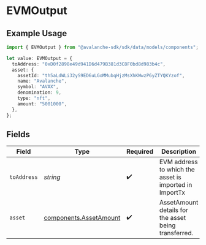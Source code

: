 # EVMOutput

## Example Usage

```typescript
import { EVMOutput } from "@avalanche-sdk/sdk/data/models/components";

let value: EVMOutput = {
  toAddress: "0xD0f2898e49d941D6d479B381d3C8F0bd8d983b4c",
  asset: {
    assetId: "th5aLdWLi32yS9ED6uLGoMMubqHjzMsXhKWwzP6yZTYQKYzof",
    name: "Avalanche",
    symbol: "AVAX",
    denomination: 9,
    type: "nft",
    amount: "5001000",
  },
};
```

## Fields

| Field                                                            | Type                                                             | Required                                                         | Description                                                      | Example                                                          |
| ---------------------------------------------------------------- | ---------------------------------------------------------------- | ---------------------------------------------------------------- | ---------------------------------------------------------------- | ---------------------------------------------------------------- |
| `toAddress`                                                      | *string*                                                         | :heavy_check_mark:                                               | EVM address to which the asset is imported in ImportTx           | 0xD0f2898e49d941D6d479B381d3C8F0bd8d983b4c                       |
| `asset`                                                          | [components.AssetAmount](../../models/components/assetamount.md) | :heavy_check_mark:                                               | AssetAmount details for the asset being transferred.             |                                                                  |